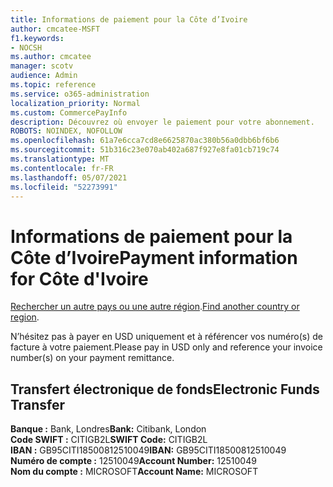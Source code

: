 ```yaml
---
title: Informations de paiement pour la Côte d’Ivoire
author: cmcatee-MSFT
f1.keywords:
- NOCSH
ms.author: cmcatee
manager: scotv
audience: Admin
ms.topic: reference
ms.service: o365-administration
localization_priority: Normal
ms.custom: CommercePayInfo
description: Découvrez où envoyer le paiement pour votre abonnement.
ROBOTS: NOINDEX, NOFOLLOW
ms.openlocfilehash: 61a7e6cca7cd8e6625870ac380b56a0dbb6bf6b6
ms.sourcegitcommit: 51b316c23e070ab402a687f927e8fa01cb719c74
ms.translationtype: MT
ms.contentlocale: fr-FR
ms.lasthandoff: 05/07/2021
ms.locfileid: "52273991"
---
```

# <a name="payment-information-for-cte-divoire"></a><span data-ttu-id="ddc9f-103">Informations de paiement pour la Côte d’Ivoire</span><span class="sxs-lookup"><span data-stu-id="ddc9f-103">Payment information for Côte d'Ivoire</span></span>

<span data-ttu-id="ddc9f-104">[Rechercher un autre pays ou une autre région](../billing-and-payments/pay-for-your-subscription.md).</span><span class="sxs-lookup"><span data-stu-id="ddc9f-104">[Find another country or region](../billing-and-payments/pay-for-your-subscription.md).</span></span>

<span data-ttu-id="ddc9f-105">N’hésitez pas à payer en USD uniquement et à référencer vos numéro(s) de facture à votre paiement.</span><span class="sxs-lookup"><span data-stu-id="ddc9f-105">Please pay in USD only and reference your invoice number(s) on your payment remittance.</span></span>

## <a name="electronic-funds-transfer"></a><span data-ttu-id="ddc9f-106">Transfert électronique de fonds</span><span class="sxs-lookup"><span data-stu-id="ddc9f-106">Electronic Funds Transfer</span></span>

<span data-ttu-id="ddc9f-107">**Banque :** Bank, Londres</span><span class="sxs-lookup"><span data-stu-id="ddc9f-107">**Bank:** Citibank, London</span></span>  
<span data-ttu-id="ddc9f-108">**Code SWIFT :** CITIGB2L</span><span class="sxs-lookup"><span data-stu-id="ddc9f-108">**SWIFT Code:** CITIGB2L</span></span>  
<span data-ttu-id="ddc9f-109">**IBAN :** GB95CITI18500812510049</span><span class="sxs-lookup"><span data-stu-id="ddc9f-109">**IBAN:** GB95CITI18500812510049</span></span>  
<span data-ttu-id="ddc9f-110">**Numéro de compte :** 12510049</span><span class="sxs-lookup"><span data-stu-id="ddc9f-110">**Account Number:** 12510049</span></span>  
<span data-ttu-id="ddc9f-111">**Nom du compte :** MICROSOFT</span><span class="sxs-lookup"><span data-stu-id="ddc9f-111">**Account Name:** MICROSOFT</span></span>  